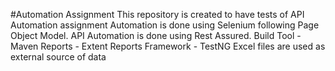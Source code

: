 #Automation Assignment
This repository is created to have tests of API Automation assignment
Automation is done using Selenium following Page Object Model.
API Automation is done using Rest Assured.
Build Tool - Maven
Reports - Extent Reports
Framework - TestNG
Excel files are used as external source of data


